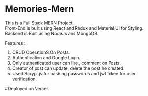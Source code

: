 # Memories-Mern
This is a Full Stack MERN Project. <br/>
Front-End is built using React and Redux and Material UI for Styling. <br/>
Backend is Built using NodeJs and MongoDB. <br/>

Features : <br/>
1. CRUD OperationS On Posts. <br/>
2. Authentication and Google Login. <br/>
3. Only authenticated user can like , comment  on Posts. <br/>
4. Creator of post can update, delete the post he created. <br/>
5. Used Bcrypt.js for hashing passwords and jwt token for user verification. <br/>

#Deployed on Vercel. <br/>
